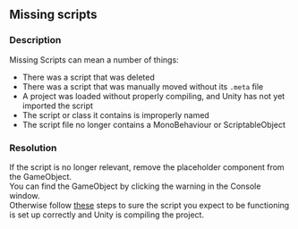 ## Missing scripts
### Description
Missing Scripts can mean a number of things:  
- There was a script that was deleted
- There was a script that was manually moved without its `.meta` file
- A project was loaded without properly compiling, and Unity has not yet imported the script
- The script or class it contains is improperly named
- The script file no longer contains a MonoBehaviour or ScriptableObject

### Resolution

If the script is no longer relevant, remove the placeholder component from the GameObject.  
You can find the GameObject by clicking the warning in the Console window.  
Otherwise follow [these](../Scripts/1%20Script%20Loading.md) steps to sure the script you expect to be functioning is set up correctly and Unity is compiling the project.